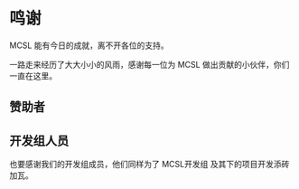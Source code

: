 # 鸣谢

MCSL 能有今日的成就，离不开各位的支持。

一路走来经历了大大小小的风雨，感谢每一位为 MCSL 做出贡献的小伙伴，你们一直在这里。

## 赞助者

<p id="sponsors"></p>

<script setup>
    import { marked } from "./public/marked.esm.js";
    import { VPTeamMembers } from 'vitepress/theme';
    async function loadSponsors() {
        try {
            const response = await fetch('https://github.moeyy.xyz/https://raw.githubusercontent.com/MCSLTeam/MCSL2/master/Sponsors.md');
            const markdownText = await response.text();
            document.getElementById('sponsors').innerHTML = marked(markdownText);
        } catch (error) {
            console.error('Error fetching and rendering Markdown:', error);
        }
    }

    loadSponsors();
    const members = [
        {
            avatar: 'https://cravatar.cn/avatar/63A2B66B15D1992C2A911B460658E0A7',
            name: '落雪无痕LxHTT',
            title: '总开发 / 总设计 / 创始人',
            links: [
                {
                    icon: 'github',
                    link: 'https://github.com/LxHTT'
                },
            ]
        },
        {
            avatar: 'https://cravatar.cn/avatar/5958AC2B84CC3DB6E7A1BF7FA6556AF2',
            name: '爱喝矿泉水',
            title: '副开发 / 创始人',
            links: [
                {
                    icon: 'github',
                    link: 'https://github.com/AresConnor'
                },
            ]
        },
        {
            avatar: 'https://cravatar.cn/avatar/0BC1C375B0DC507489D8E9AF15F66786',
            name: 'shenjack',
            title: '副开发',
            links: [
                {
                    icon: 'github',
                    link: 'https://github.com/shenjackyuanjie'
                },
            ]
        },
        {
            avatar: 'https://cravatar.cn/avatar/84A1A591D21E1C91581BF55E32E87D7C',
            name: '饼干',
            title: '副开发',
            links: [
                {
                    icon: 'github',
                    link: 'https://github.com/lgc2333'
                },
            ]
        },
        {
            avatar: 'https://cravatar.cn/avatar/5CAE2AB14D106AD43790EF7DFF047157',
            name: '烟墨',
            title: '副开发 / 运维',
            links: [
                {
                    icon: 'github',
                    link: 'https://github.com/ltzXiaoYanMo'
                },
            ]
        },
        {
            avatar: 'https://cravatar.cn/avatar/79AA975410BFF94949965673A60071DB',
            name: '括弧',
            title: '运维',
            links: [
                {
                    icon: 'github',
                    link: 'https://github.com/daizihan233'
                },
            ]
        },
        {
            avatar: 'https://cravatar.cn/avatar/581D7A85FB19AE52A34A93447F707B17',
            name: 'Z_Tsin',
            title: '副开发 / 运维',
            links: [
                {
                    icon: 'github',
                    link: 'https://github.com/ztsinsun'
                },
            ]
        },
        {
            avatar: 'https://cravatar.cn/avatar/44EBC717DBCE6599F0264767209553F0',
            name: '星姮十织',
            title: '创新建设者',
            links: [
                {
                    icon: 'github',
                    link: 'https://github.com/hengshizhi'
                },
            ]
        },
        {
            avatar: 'https://cravatar.cn/avatar/D92B5C45B436DEC7B45366663657500D',
            name: '知魚.',
            title: 'MCSL1 荣誉开发 / 吉祥物 / 大蛇'
        },
        {
            avatar: 'https://cravatar.cn/avatar/7EAB20B734A3B5C39048DB99570525CD',
            name: '雪球',
            title: '创新建设者',
            links: [
                {
                    icon: 'github',
                    link: 'https://github.com/SnowballXueQiu'
                },
            ]
        },
        {
            avatar: 'https://cravatar.cn/avatar/8E3DD2950850D9ED9295062F082BB13C',
            name: '锅盖',
            title: 'MCSL2 荣誉开发 / MCSL 灵感建设者 / 创始人',
            links: [
                {
                    icon: 'github',
                    link: 'https://github.com/wyx55520'
                },
            ]
        },
        {
            avatar: 'https://cravatar.cn/avatar/AEF3ED943CC115022C4E3A3E0C058862',
            name: 'XieXiLin',
            title: '规范化人员',
            links: [
                {
                    icon: 'github',
                    link: 'https://github.com/XieXiLin2'
                },
            ]
        },
        {
            avatar: 'https://cravatar.cn/avatar/090C3F04DF0E29A189BA7DE5563611E3',
            name: 'Yurnu',
            title: '创新建设者',
            links: [
                {
                    icon: 'github',
                    link: 'https://github.com/StarryCamile'
                },
            ]
        },
    ]
</script>

## 开发组人员
也要感谢我们的开发组成员，他们同样为了 MCSL开发组 及其下的项目开发添砖加瓦。

<VPTeamMembers size="small" :members="members"/>